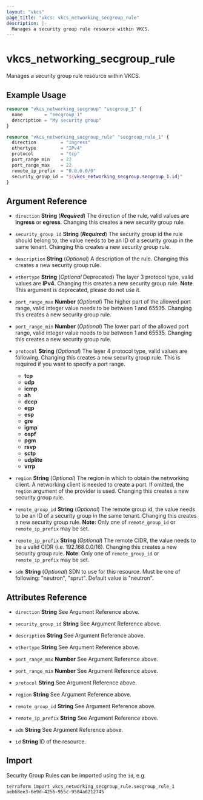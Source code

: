 ```yaml
---
layout: "vkcs"
page_title: "vkcs: vkcs_networking_secgroup_rule"
description: |-
  Manages a security group rule resource within VKCS.
---
```


# vkcs_networking_secgroup_rule

Manages a security group rule resource within VKCS.

## Example Usage
```terraform
resource "vkcs_networking_secgroup" "secgroup_1" {
  name        = "secgroup_1"
  description = "My security group"
}

resource "vkcs_networking_secgroup_rule" "secgroup_rule_1" {
  direction         = "ingress"
  ethertype         = "IPv4"
  protocol          = "tcp"
  port_range_min    = 22
  port_range_max    = 22
  remote_ip_prefix  = "0.0.0.0/0"
  security_group_id = "${vkcs_networking_secgroup.secgroup_1.id}"
}
```

## Argument Reference
- `direction` **String** (***Required***) The direction of the rule, valid values are __ingress__ or __egress__. Changing this creates a new security group rule.

- `security_group_id` **String** (***Required***) The security group id the rule should belong to, the value needs to be an ID of a security group in the same tenant. Changing this creates a new security group rule.

- `description` **String** (*Optional*) A description of the rule. Changing this creates a new security group rule.

- `ethertype` **String** (*Optional* Deprecated) The layer 3 protocol type, valid values are __IPv4__. Changing this creates a new security group rule. **Note** This argument is deprecated, please do not use it.

- `port_range_max` **Number** (*Optional*) The higher part of the allowed port range, valid integer value needs to be between 1 and 65535. Changing this creates a new security group rule.

- `port_range_min` **Number** (*Optional*) The lower part of the allowed port range, valid integer value needs to be between 1 and 65535. Changing this creates a new security group rule.

- `protocol` **String** (*Optional*) The layer 4 protocol type, valid values are following. Changing this creates a new security group rule. This is required if you want to specify a port range.
  * __tcp__
  * __udp__
  * __icmp__
  * __ah__
  * __dccp__
  * __egp__
  * __esp__
  * __gre__
  * __igmp__
  * __ospf__
  * __pgm__
  * __rsvp__
  * __sctp__
  * __udplite__
  * __vrrp__

- `region` **String** (*Optional*) The region in which to obtain the networking client. A networking client is needed to create a port. If omitted, the `region` argument of the provider is used. Changing this creates a new security group rule.

- `remote_group_id` **String** (*Optional*) The remote group id, the value needs to be an ID of a security group in the same tenant. Changing this creates a new security group rule. **Note**: Only one of `remote_group_id` or `remote_ip_prefix` may be set.

- `remote_ip_prefix` **String** (*Optional*) The remote CIDR, the value needs to be a valid CIDR (i.e. 192.168.0.0/16). Changing this creates a new security group rule. **Note**: Only one of `remote_group_id` or `remote_ip_prefix` may be set.

- `sdn` **String** (*Optional*) SDN to use for this resource. Must be one of following: "neutron", "sprut". Default value is "neutron".


## Attributes Reference
- `direction` **String** See Argument Reference above.

- `security_group_id` **String** See Argument Reference above.

- `description` **String** See Argument Reference above.

- `ethertype` **String** See Argument Reference above.

- `port_range_max` **Number** See Argument Reference above.

- `port_range_min` **Number** See Argument Reference above.

- `protocol` **String** See Argument Reference above.

- `region` **String** See Argument Reference above.

- `remote_group_id` **String** See Argument Reference above.

- `remote_ip_prefix` **String** See Argument Reference above.

- `sdn` **String** See Argument Reference above.

- `id` **String** ID of the resource.



## Import

Security Group Rules can be imported using the `id`, e.g.

```shell
terraform import vkcs_networking_secgroup_rule.secgroup_rule_1 aeb68ee3-6e9d-4256-955c-9584a6212745
```
